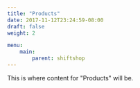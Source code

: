 ```yaml
---
title: "Products"
date: 2017-11-12T23:24:59-08:00
draft: false
weight: 2

menu:
    main:
        parent: shiftshop
---
```


This is where content for "Products" will be.